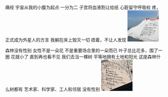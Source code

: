痛经
宇宙从我的小腹为起点
一分为二
子宫将血液割让给纸
心脏留守呼吸权
疼，正式成为外星人的方言
我躺在床上毁灭一切
捂着，不让人发现
<img src="/melon_blog/docs/poems/pics/menalgia.jpg" width=100 height=100/>

森林没有性别
女性不是一朵花
不是重要场合里的一朵而已
叶子总比花多，围了一圈
花就小了
直到再也看不见
我们去当一棵树
平等地拥有土地和阳光
这座森林什么树都有
艺术家、科学家、工人和邻居
没有性别
<img src="/melon_blog/docs/poems/pics/forest.jpg" width=100 height=100/>